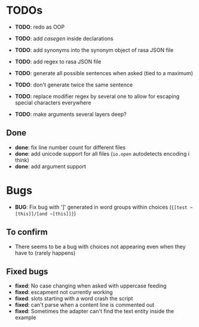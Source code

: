 # TODOs

- **TODO**: redo as OOP

- **TODO**: add *casegen* inside declarations
- **TODO**: add synonyms into the synonym object of rasa JSON file
- **TODO**: add regex to rasa JSON file

- **TODO**: generate all possible sentences when asked (tied to a maximum)
- **TODO**: don't generate twice the same sentence

- **TODO**: replace modifier regex by several one to allow for escaping special characters everywhere
- **TODO**: make arguments several layers deep?

## Done

- **done**: fix line number count for different files
- **done**: add unicode support for all files (`io.open` autodetects encoding i think)
- **done**: add argument support

# Bugs

- **BUG**: Fix bug with ']' generated in word groups within choices (`{[test ~[this]]/[and ~[this]]}`)

## To confirm

- There seems to be a bug with choices not appearing even when they have to (rarely happens)

## Fixed bugs

- **fixed**: No case changing when asked with uppercase feeding
- **fixed**: escapment not currently working
- **fixed**: slots starting with a word crash the script
- **fixed**: can't parse when a content line is commented out
- **fixed**: Sometimes the adapter can't find the text entity inside the example
